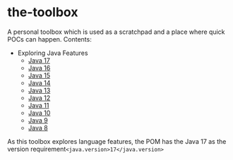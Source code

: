# the-toolbox

A personal toolbox which is used as a scratchpad and a place where quick POCs can happen. Contents:

- Exploring Java Features
    - [Java 17](src/main/java/language/features/Explorer.java#L65)
    - [Java 16](src/main/java/language/features/Explorer.java#L66)
    - [Java 15](src/main/java/language/features/Explorer.java#L67)
    - [Java 14](src/main/java/language/features/Explorer.java#L68)
    - [Java 13](src/main/java/language/features/Explorer.java#L69)
    - [Java 12](src/main/java/language/features/Explorer.java#L70)
    - [Java 11](src/main/java/language/features/Explorer.java#L71)
    - [Java 10](src/main/java/language/features/Explorer.java#L72)
    - [Java 9](src/main/java/language/features/Explorer.java#L73)
    - [Java 8](src/main/java/language/features/Explorer.java#L74)

As this toolbox explores language features, the POM has the Java 17 as the version
requirement```<java.version>17</java.version>```